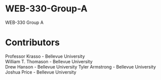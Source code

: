 # WEB-330-Group-A
WEB-330 Group A


# Contributors
Professor Krasso    - Bellevue University  
William T. Thomason - Bellevue University  
Drew Hanson  - Bellevue University
Tyler Armstrong - Bellevue University
Joshua Price  - Bellevue University
